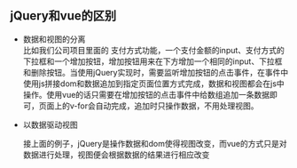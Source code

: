 ## jQuery和vue的区别

* 数据和视图的分离  
  比如我们公司项目里面的 支付方式功能，一个支付金额的input、支付方式的下拉框和一个增加按钮，增加按钮用来在下方增加一个相同的input、下拉框和删除按钮。当使用jQuery实现时，需要监听增加按钮的点击事件，在事件中使用js拼接dom和数据追加到指定页面位置方式完成，数据和视图都会在js中操作。使用vue的话只需要在增加按钮的点击事件中给数组追加一条数据即可，页面上的v-for会自动完成，追加时只操作数据，不用处理视图。

* 以数据驱动视图

  接上面的例子，jQuery是操作数据和dom使得视图改变，而vue的方式只是对数据进行处理，视图便会根据数据的结果进行相应改变



